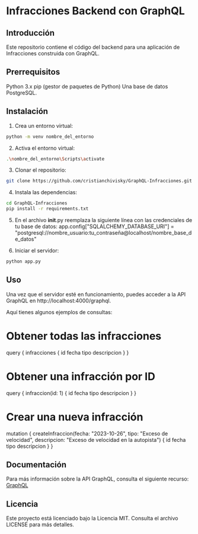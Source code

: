 # Infracciones Backend con GraphQL

## Introducción

Este repositorio contiene el código del backend para una aplicación de Infracciones construida con GraphQL.

## Prerrequisitos

Python 3.x
pip (gestor de paquetes de Python)
Una base de datos PostgreSQL.

## Instalación

1. Crea un entorno virtual:
```bash
python -m venv nombre_del_entorno
```
2. Activa el entorno virtual:
```bash
.\nombre_del_entorno\Scripts\activate
```

3. Clonar el repositorio:
```bash
git clone https://github.com/cristianchivisky/GraphQL-Infracciones.git
```

4. Instala las dependencias:
```bash
cd GraphQL-Infracciones
pip install -r requirements.txt
```

5. En el archivo __init__.py reemplaza la siguiente línea con las credenciales de tu base de datos:
app.config["SQLALCHEMY_DATABASE_URI"] = "postgresql://nombre_usuario:tu_contraseña@localhost/nombre_base_de_datos"


6. Iniciar el servidor:
```bash
python app.py
```

## Uso

Una vez que el servidor esté en funcionamiento, puedes acceder a la API GraphQL en http://localhost:4000/graphql.

Aquí tienes algunos ejemplos de consultas:

# Obtener todas las infracciones
query {
  infracciones {
    id
    fecha
    tipo
    descripcion
  }
}

# Obtener una infracción por ID
query {
  infraccion(id: 1) {
    id
    fecha
    tipo
    descripcion
  }
}

# Crear una nueva infracción
mutation {
  createInfraccion(fecha: "2023-10-26", tipo: "Exceso de velocidad", descripcion: "Exceso de velocidad en la autopista") {
    id
    fecha
    tipo
    descripcion
  }
}

## Documentación

Para más información sobre la API GraphQL, consulta el siguiente recurso:
[GraphQL](https://graphql.org/)


## Licencia

Este proyecto está licenciado bajo la Licencia MIT. Consulta el archivo LICENSE para más detalles.